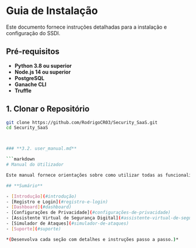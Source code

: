 # Guia de Instalação

Este documento fornece instruções detalhadas para a instalação e configuração do SSDI.

## **Pré-requisitos**

- **Python 3.8 ou superior**
- **Node.js 14 ou superior**
- **PostgreSQL**
- **Ganache CLI**
- **Truffle**

## **1. Clonar o Repositório**

```bash
git clone https://github.com/RodrigoCR03/Security_SaaS.git
cd Security_SaaS



### **3.2. user_manual.md**

```markdown
# Manual do Utilizador

Este manual fornece orientações sobre como utilizar todas as funcionalidades do SSDI.

## **Sumário**

- [Introdução](#introdução)
- [Registro e Login](#registro-e-login)
- [Dashboard](#dashboard)
- [Configurações de Privacidade](#configurações-de-privacidade)
- [Assistente Virtual de Segurança Digital](#assistente-virtual-de-segurança-digital)
- [Simulador de Ataques](#simulador-de-ataques)
- [Suporte](#suporte)

*(Desenvolva cada seção com detalhes e instruções passo a passo.)*
